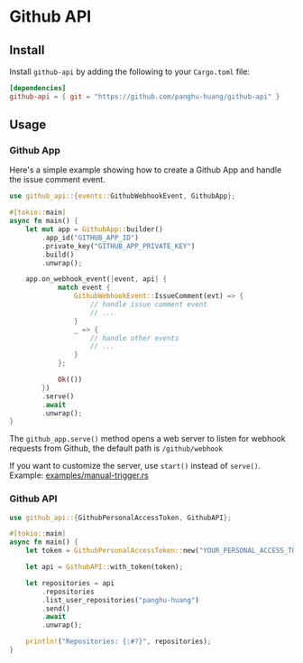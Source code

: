 # Github API

## Install

Install `github-api` by adding the following to your `Cargo.toml` file:

```toml
[dependencies]
github-api = { git = "https://github.com/panghu-huang/github-api" }
```

## Usage

### Github App

Here's a simple example showing how to create a Github App and handle the issue comment event.

```rust
use github_api::{events::GithubWebhookEvent, GithubApp};

#[tokio::main]
async fn main() {
    let mut app = GithubApp::builder()
        .app_id("GITHUB_APP_ID")
        .private_key("GITHUB_APP_PRIVATE_KEY")
        .build()
        .unwrap();

    app.on_webhook_event(|event, api| {
            match event {
                GithubWebhookEvent::IssueComment(evt) => {
                    // handle issue comment event
                    // ...
                }
                _ => {
                    // handle other events
                    // ...
                }
            };

            Ok(())
        })
        .serve()
        .await
        .unwrap();
}
```

The `github_app.serve()` method opens a web server to listen for webhook requests from Github, the default path is `/github/webhook`

If you want to customize the server, use `start()` instead of `serve()`. Example: [examples/manual-trigger.rs](./crates/github-api/examples/manual-trigger.rs)

### Github API

```rust
use github_api::{GithubPersonalAccessToken, GithubAPI};

#[tokio::main]
async fn main() {
    let token = GithubPersonalAccessToken::new("YOUR_PERSONAL_ACCESS_TOKEN");

    let api = GithubAPI::with_token(token);

    let repositories = api
        .repositories
        .list_user_repositories("panghu-huang")
        .send()
        .await
        .unwrap();

    println!("Repositories: {:#?}", repositories);
}
```